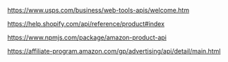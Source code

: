 https://www.usps.com/business/web-tools-apis/welcome.htm

https://help.shopify.com/api/reference/product#index

https://www.npmjs.com/package/amazon-product-api

https://affiliate-program.amazon.com/gp/advertising/api/detail/main.html
